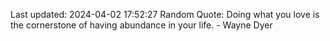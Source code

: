 Last updated: 2024-04-02 17:52:27
Random Quote: Doing what you love is the cornerstone of having abundance in your life. - Wayne Dyer